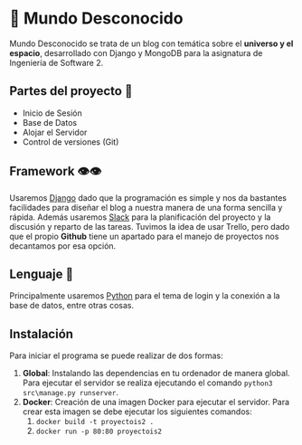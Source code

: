 # 🌌 Mundo Desconocido

Mundo Desconocido se trata de un blog con temática sobre el **universo y el espacio**, desarrollado con Django y MongoDB para la asignatura de Ingeniería de Software 2.

## Partes del proyecto 📑
- Inicio de Sesión
- Base de Datos
- Alojar el Servidor
- Control de versiones (Git)

## Framework 👁️👁️
Usaremos [Django](https://www.djangoproject.com/ "Django") dado que la programación es simple y nos da bastantes facilidades para diseñar el blog a nuestra manera de una forma sencilla y rápida. Además usaremos [Slack](https://slack.com/intl/es-es/ "Slack") para la planificación del proyecto y la discusión y reparto de las tareas. Tuvimos la idea de usar Trello, pero dado que el propio **Github** tiene un apartado para el manejo de proyectos nos decantamos por esa opción.

## Lenguaje 💬
Principalmente usaremos [Python](https://es.python.org/ "Python") para el tema de login y la conexión a la base de datos, entre otras cosas.

## Instalación
Para iniciar el programa se puede realizar de dos formas:
1. **Global**: Instalando las dependencias en tu ordenador de manera global. Para ejecutar el servidor se realiza ejecutando el comando `python3 src\manage.py runserver`.
2. **Docker**: Creación de una imagen Docker para ejecutar el servidor. Para crear esta imagen se debe ejecutar los siguientes comandos:
    1. `docker build -t proyectois2 .`
    2. `docker run -p 80:80 proyectois2`